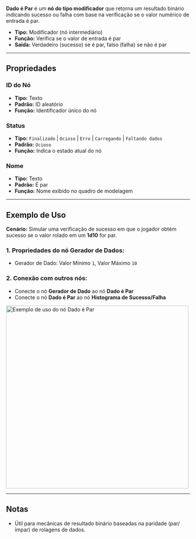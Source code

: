 **Dado é Par** é um **nó do tipo modificador** que retorna um resultado binário indicando sucesso ou falha com base na verificação se o valor numérico de entrada é par.

- **Tipo:** Modificador (nó intermediário)
- **Função:** Verifica se o valor de entrada é par
- **Saída:** Verdadeiro (sucesso) se é par, falso (falha) se não é par

---

## **Propriedades**

### **ID do Nó**

- **Tipo:** Texto
- **Padrão:** ID aleatório
- **Função:** Identificador único do nó

### **Status**

- **Tipo:** `Finalizado` | `Ocioso` | `Erro` | `Carregando` | `Faltando dados`
- **Padrão:** `Ocioso`
- **Função:** Indica o estado atual do nó

### **Nome**

- **Tipo:** Texto
- **Padrão:** É par
- **Função:** Nome exibido no quadro de modelagem

---

## **Exemplo de Uso**

**Cenário:** Simular uma verificação de sucesso em que o jogador obtém sucesso se o valor rolado em um **1d10** for par.

### **1. Propriedades do nó Gerador de Dados:**

- Gerador de Dado: Valor Mínimo `1`, Valor Máximo `10`

### **2. Conexão com outros nós:**

- Conecte o nó **Gerador de Dado** ao nó **Dado é Par**
- Conecte o nó **Dado é Par** ao nó **Histograma de Sucesso/Falha**

<img src="/node-crafter/doc-images/is-even.png" width="500px" alt="Exemplo de uso do nó Dado é Par"/>

---

## **Notas**

- Útil para mecânicas de resultado binário baseadas na paridade (par/ímpar) de rolagens de dados.
